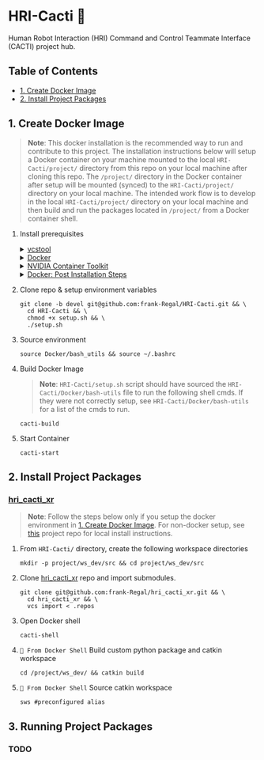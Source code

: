 # HRI-Cacti :cactus:
Human Robot Interaction (HRI) Command and Control Teammate Interface (CACTI) project hub.

## Table of Contents
   * [1. Create Docker Image](#1-create-docker-image)
   * [2. Install Project Packages](#2-install-project-packages)

## 1. Create Docker Image
> **Note**: This docker installation is the recommended way to run and contribute to this project. The installation instructions below will setup a Docker container on your machine mounted to the local `HRI-Cacti/project/` directory from this repo on your local machine after cloning this repo. The `/project/` directory in the Docker container after setup will be mounted (synced) to the `HRI-Cacti/project/` directory on your local machine. The intended work flow is to develop in the local `HRI-Cacti/project/` directory on your local machine and then build and run the packages located in `/project/` from a Docker container shell.
  1. Install prerequisites
            <details>
      <summary><a href="https://github.com/dirk-thomas/vcstool">vcstool</a></summary>
      <br>
    
      ```shell
      sudo apt install python3-vcstool
      ```
      </details>
      <details>
      <summary><a href="https://docs.docker.com/engine/install/ubuntu/">Docker</a></summary>
        <br>
        
        ```shell
        https://docs.docker.com/engine/install/ubuntu/
        ```
      </details>
      <details>
      <summary><a href="https://docs.nvidia.com/datacenter/cloud-native/container-toolkit/1.14.5/install-guide.html">NVIDIA Container Toolkit</a></summary>
        <br>

        ```shell
        https://docs.nvidia.com/datacenter/cloud-native/container-toolkit/1.14.5/install-guide.html
        ```
      </details>
      <details>
      <summary><a href="https://docs.docker.com/engine/install/linux-postinstall/">Docker: Post Installation Steps</a></summary>
        <br>
        
        ```shell
        https://docs.docker.com/engine/install/linux-postinstall/
        ```
      </details>
  3. Clone repo & setup environment variables
     ```shell
     git clone -b devel git@github.com:frank-Regal/HRI-Cacti.git && \
       cd HRI-Cacti && \
       chmod +x setup.sh && \
       ./setup.sh
     ```
  4. Source environment
     ```shell
     source Docker/bash_utils && source ~/.bashrc
     ```
  5. Build Docker Image
     >**Note**: `HRI-Cacti/setup.sh` script should have sourced the `HRI-Cacti/Docker/bash-utils` file to run the following shell cmds. If they were not correctly setup, see `HRI-Cacti/Docker/bash-utils` for a list of the cmds to run.
     ```shell
     cacti-build
     ```
  6. Start Container
     ```shell
     cacti-start
     ```

## 2. Install Project Packages
### [hri_cacti_xr](https://github.com/frank-Regal/hri_cacti_xr)
  >**Note**: Follow the steps below only if you setup the docker environment in [1. Create Docker Image](#1-create-docker-image). For non-docker setup, see [this](https://github.com/frank-Regal/hri_cacti_xr) project repo for local install instructions.
  1. From `HRI-Cacti/` directory, create the following workspace directories
       ```shell
       mkdir -p project/ws_dev/src && cd project/ws_dev/src
       ```
  2. Clone [hri_cacti_xr](https://github.com/frank-Regal/hri_cacti_xr) repo and import submodules.
       ```shell
       git clone git@github.com:frank-Regal/hri_cacti_xr.git && \
         cd hri_cacti_xr && \
         vcs import < .repos
       ```
  3. Open Docker shell
       ```shell
       cacti-shell
       ```
  4. `🐋 From Docker Shell` Build custom python package and catkin workspace
       ```shell
       cd /project/ws_dev/ && catkin build
       ```
  5. `🐋 From Docker Shell` Source catkin workspace
       ```shell
       sws #preconfigured alias
       ```
## 3. Running Project Packages
### TODO
        
